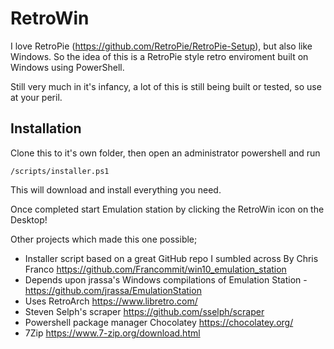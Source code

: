# RetroWin

I love RetroPie (https://github.com/RetroPie/RetroPie-Setup), but also like Windows.  So the idea of this is a RetroPie style retro enviroment built on Windows using PowerShell.

Still very much in it's infancy, a lot of this is still being built or tested, so use at your peril.  

## Installation

Clone this to it's own folder, then open an administrator powershell and run 

    /scripts/installer.ps1

This will download and install everything you need.

Once completed start Emulation station by clicking the RetroWin icon on the Desktop!

Other projects which made this one possible;

* Installer script based on a great GitHub repo I sumbled across By Chris Franco https://github.com/Francommit/win10_emulation_station
* Depends upon jrassa's Windows compilations of Emulation Station - https://github.com/jrassa/EmulationStation
* Uses RetroArch https://www.libretro.com/
* Steven Selph's scraper https://github.com/sselph/scraper
* Powershell package manager Chocolatey https://chocolatey.org/
* 7Zip https://www.7-zip.org/download.html
